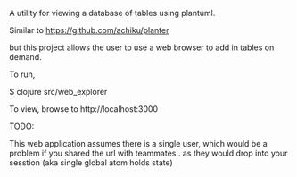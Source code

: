 

A utility for viewing a database of tables using plantuml.

Similar to https://github.com/achiku/planter

but this project allows the user to use a web browser to add in tables on demand.



To run,

$ clojure src/web_explorer

To view, browse to http://localhost:3000



TODO:

This web application assumes there is a single user, which would be a
problem if you shared the url with teammates.. as they would drop into
your sesstion (aka single global atom holds state)



